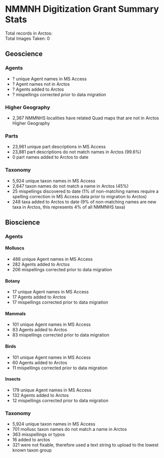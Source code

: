 # NMMNH Digitization Grant Summary Stats

Total records in Arctos:  
Total Images Taken: 0

## Geoscience
### Agents
 - ? unique Agent names in MS Access
 - ? Agent names not in Arctos
 - ? Agents added to Arctos
 - ? mispellings corrected prior to data migration

### Higher Geography
 - 2,367 NMMNHS localities have related Quad maps that are not in Arctos Higher Geography
 
### Parts
 - 23,961 unique part descriptions in MS Access
 - 23,881 part descriptions do not match names in Arctos (99.6%)
 - 0 part names added to Arctos to date
 
 ### Taxonomy
 - 5,924 unique taxon names in MS Access
 - 2,647 taxon names do not match a name in Arctos (45%)
 - 25 mispellings discovered to date (1% of non-matching names require a spelling correction in MS Access data prior to migration to Arctos)
 - 248 taxa added to Arctos to date (9% of non-matching names are new taxa in Arctos, this represents 4% of all NMMNHS taxa) 
 
## Bioscience
### Agents

#### Molluscs
 - 488 unique Agent names in MS Access
 - 282 Agents added to Arctos
 - 206 mispellings corrected prior to data migration
#### Botany
 - 17 unique Agent names in MS Access
 - 17 Agents added to Arctos
 - 17 mispellings corrected prior to data migration
#### Mammals
 - 101 unique Agent names in MS Access
 - 83 Agents added to Arctos
 - 83 mispellings corrected prior to data migration
#### Birds
 - 101 unique Agent names in MS Access
 - 60 Agents added to Arctos
 - 11 mispellings corrected prior to data migration
#### Insects
 - 179 unique Agent names in MS Access
 - 132 Agents added to Arctos
 - 12 mispellings corrected prior to data migration
 
### Taxonomy
- 5,924 unique taxon names in MS Access
- 701 mollusc taxon names do not match a name in Arctos
 - 363 misspellings or typos
 - 16 added to arctos
 - 321 were not fixable, therefore used a text string to upload to the lowest known taxon group
